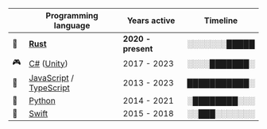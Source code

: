 |    | Programming language                                                                                                  | Years active       | Timeline     |
| -- | --------------------------------------------------------------------------------------------------------------------- | ------------------ | ------------ |
| 🦀 | **[Rust](https://www.rust-lang.org/)**                                                                                | **2020 - present** | ░░░░░░░█████ |
| 🎮 | [C#](https://dotnet.microsoft.com/en-us/languages/csharp) ([Unity](https://unity.com/))                               | 2017 - 2023        | ░░░░███████░ |
| 📜 | [JavaScript](https://developer.mozilla.org/en-US/docs/Web/JavaScript) / [TypeScript](https://www.typescriptlang.org/) | 2013 - 2023        | ███████████░ |
| 🐍 | [Python](https://www.python.org/)                                                                                     | 2014 - 2021        | ░████████░░░ |
| 🦅 | [Swift](https://www.swift.org/)                                                                                       | 2015 - 2018        | ░░███░░░░░░░ |
